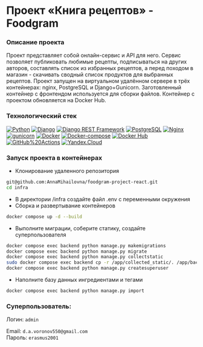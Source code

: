 # Проект «Книга рецептов» - Foodgram

### Описание проекта
Проект представляет собой онлайн-сервис и API для него. Сервис позволяет публиковать любимые рецепты, подписываться на других авторов, составлять список из избранных рецептов, а перед походом в магазин - скачивать сводный список продуктов для выбранных рецептов.
Проект запущен на виртуальном удалённом сервере в трёх контейнерах: nginx, PostgreSQL и Django+Gunicorn. Заготовленный контейнер с фронтендом используется для сборки файлов. Контейнер с проектом обновляется на Docker Hub.

### Технологический стек
[![Python](https://img.shields.io/badge/-Python-464646?style=flat&logo=Python&logoColor=56C0C0&color=cd5c5c)](https://www.python.org/)
[![Django](https://img.shields.io/badge/-Django-464646?style=flat&logo=Django&logoColor=56C0C0&color=0095b6)](https://www.djangoproject.com/)
[![Django REST Framework](https://img.shields.io/badge/-Django%20REST%20Framework-464646?style=flat&logo=Django%20REST%20Framework&logoColor=56C0C0&color=cd5c5c)](https://www.django-rest-framework.org/)
[![PostgreSQL](https://img.shields.io/badge/-PostgreSQL-464646?style=flat&logo=PostgreSQL&logoColor=56C0C0&color=0095b6)](https://www.postgresql.org/)
[![Nginx](https://img.shields.io/badge/-NGINX-464646?style=flat&logo=NGINX&logoColor=56C0C0&color=cd5c5c)](https://nginx.org/ru/)
[![gunicorn](https://img.shields.io/badge/-gunicorn-464646?style=flat&logo=gunicorn&logoColor=56C0C0&color=0095b6)](https://gunicorn.org/)
[![Docker](https://img.shields.io/badge/-Docker-464646?style=flat&logo=Docker&logoColor=56C0C0&color=cd5c5c)](https://www.docker.com/)
[![Docker-compose](https://img.shields.io/badge/-Docker%20compose-464646?style=flat&logo=Docker&logoColor=56C0C0&color=0095b6)](https://www.docker.com/)
[![Docker Hub](https://img.shields.io/badge/-Docker%20Hub-464646?style=flat&logo=Docker&logoColor=56C0C0&color=cd5c5c)](https://www.docker.com/products/docker-hub)
[![GitHub%20Actions](https://img.shields.io/badge/-GitHub%20Actions-464646?style=flat&logo=GitHub%20actions&logoColor=56C0C0&color=0095b6)](https://github.com/features/actions)
[![Yandex.Cloud](https://img.shields.io/badge/-Yandex.Cloud-464646?style=flat&logo=Yandex.Cloud&logoColor=56C0C0&color=cd5c5c)](https://cloud.yandex.ru/)

### Запуск проекта в контейнерах
- Клонирование удаленного репозитория
```bash
git@github.com:AnnaMihailovna/foodgram-project-react.git
cd infra
```
- В директории /infra создайте файл .env с переменными окружения
- Сборка и развертывание контейнеров
```bash
docker compose up -d --build
```
- Выполните миграции, соберите статику, создайте суперпользователя
```bash
docker compose exec backend python manage.py makemigrations
docker compose exec backend python manage.py migrate
docker compose exec backend python manage.py collectstatic
sudo docker compose exec backend cp -r /app/collected_static/. /app/backend_static/static/
docker compose exec backend python manage.py createsuperuser
```
- Наполните базу данных ингредиентами и тегами
```bash
docker compose exec backend python manage.py import
```

### Суперпользователь:
Логин: ```admin``` 

Email: ```d.a.voronov550@gmail.com```  
Пароль: ```erasmus2001``` 

